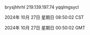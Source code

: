 brysjhhrhl 219.139.197.74 yqqlmgsycl

2024年 10月 27日 星期日 08:50:02 CST

2024年 10月 27日 星期日 00:50:02 GMT
